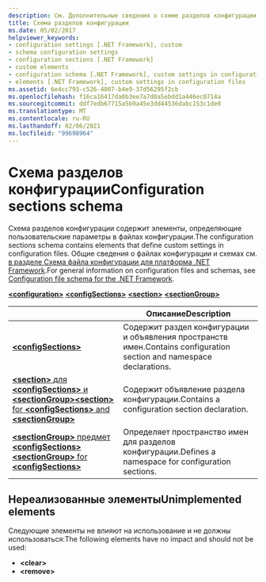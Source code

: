 ```yaml
---
description: См. Дополнительные сведения о схеме разделов конфигурации.
title: Схема разделов конфигурации
ms.date: 05/02/2017
helpviewer_keywords:
- configuration settings [.NET Framework], custom
- schema configuration settings
- configuration sections [.NET Framework]
- custom elements
- configuration schema [.NET Framework], custom settings in configuration files
- elements [.NET Framework], custom settings in configuration files
ms.assetid: 6e4cc793-c526-4007-b4e9-37d56295f2cb
ms.openlocfilehash: f16ca16417da0b3ee7a7d0a5ebdd1a446ec0714a
ms.sourcegitcommit: ddf7edb67715a5b9a45e3dd44536dabc153c1de0
ms.translationtype: MT
ms.contentlocale: ru-RU
ms.lasthandoff: 02/06/2021
ms.locfileid: "99698964"
---
```

# <a name="configuration-sections-schema"></a><span data-ttu-id="c94ef-103">Схема разделов конфигурации</span><span class="sxs-lookup"><span data-stu-id="c94ef-103">Configuration sections schema</span></span>

<span data-ttu-id="c94ef-104">Схема разделов конфигурации содержит элементы, определяющие пользовательские параметры в файлах конфигурации.</span><span class="sxs-lookup"><span data-stu-id="c94ef-104">The configuration sections schema contains elements that define custom settings in configuration files.</span></span> <span data-ttu-id="c94ef-105">Общие сведения о файлах конфигурации и схемах см. [в разделе Схема файла конфигурации для платформа .NET Framework](index.md).</span><span class="sxs-lookup"><span data-stu-id="c94ef-105">For general information on configuration files and schemas, see [Configuration file schema for the .NET Framework](index.md).</span></span>

[**\<configuration>**](configuration-element.md)
[**\<configSections>**](configsections-element-for-configuration.md)
[**\<section>**](section-element.md)
[**\<sectionGroup>**](sectiongroup-element-for-configsections.md)

|     | <span data-ttu-id="c94ef-106">Описание</span><span class="sxs-lookup"><span data-stu-id="c94ef-106">Description</span></span> |
| --- | ----------- |
| [**\<configSections>**](configsections-element-for-configuration.md) | <span data-ttu-id="c94ef-107">Содержит раздел конфигурации и объявления пространств имен.</span><span class="sxs-lookup"><span data-stu-id="c94ef-107">Contains configuration section and namespace declarations.</span></span> |
| [<span data-ttu-id="c94ef-108">**\<section>** для **\<configSections>** и **\<sectionGroup>**</span><span class="sxs-lookup"><span data-stu-id="c94ef-108">**\<section>** for **\<configSections>** and **\<sectionGroup>**</span></span>](section-element.md) | <span data-ttu-id="c94ef-109">Содержит объявление раздела конфигурации.</span><span class="sxs-lookup"><span data-stu-id="c94ef-109">Contains a configuration section declaration.</span></span> |
| [<span data-ttu-id="c94ef-110">**\<sectionGroup>** предмет **\<configSections>**</span><span class="sxs-lookup"><span data-stu-id="c94ef-110">**\<sectionGroup>** for **\<configSections>**</span></span>](sectiongroup-element-for-configsections.md) | <span data-ttu-id="c94ef-111">Определяет пространство имен для разделов конфигурации.</span><span class="sxs-lookup"><span data-stu-id="c94ef-111">Defines a namespace for configuration sections.</span></span> |

<a name="dep"></a>

## <a name="unimplemented-elements"></a><span data-ttu-id="c94ef-112">Нереализованные элементы</span><span class="sxs-lookup"><span data-stu-id="c94ef-112">Unimplemented elements</span></span>

<span data-ttu-id="c94ef-113">Следующие элементы не влияют на использование и не должны использоваться:</span><span class="sxs-lookup"><span data-stu-id="c94ef-113">The following elements have no impact and should not be used:</span></span>

* **\<clear>**
* **\<remove>**
